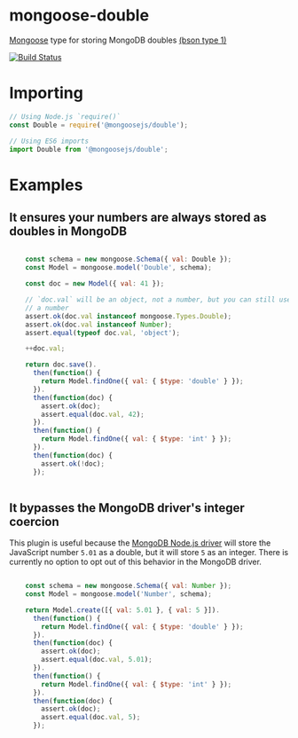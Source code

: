 # mongoose-double

[Mongoose](http://mongoosejs.com/) type for storing MongoDB doubles [(bson type 1)](http://bsonspec.org/spec.html)

[![Build Status](https://secure.travis-ci.org/mongoosejs/mongoose-double.png)](http://travis-ci.org/mongoosejs/mongoose-double)

# Importing

```javascript
// Using Node.js `require()`
const Double = require('@mongoosejs/double');

// Using ES6 imports
import Double from '@mongoosejs/double';
```


# Examples

## It ensures your numbers are always stored as doubles in MongoDB

```javascript

    const schema = new mongoose.Schema({ val: Double });
    const Model = mongoose.model('Double', schema);

    const doc = new Model({ val: 41 });

    // `doc.val` will be an object, not a number, but you can still use it as
    // a number
    assert.ok(doc.val instanceof mongoose.Types.Double);
    assert.ok(doc.val instanceof Number);
    assert.equal(typeof doc.val, 'object');

    ++doc.val;

    return doc.save().
      then(function() {
        return Model.findOne({ val: { $type: 'double' } });
      }).
      then(function(doc) {
        assert.ok(doc);
        assert.equal(doc.val, 42);
      }).
      then(function() {
        return Model.findOne({ val: { $type: 'int' } });
      }).
      then(function(doc) {
        assert.ok(!doc);
      });
  
```

## It bypasses the MongoDB driver's integer coercion


This plugin is useful because the [MongoDB Node.js driver](https://www.npmjs.com/package/mongodb)
will store the JavaScript number `5.01` as a double, but it will store `5`
as an integer. There is currently no option to opt out of this behavior
in the MongoDB driver.


```javascript

    const schema = new mongoose.Schema({ val: Number });
    const Model = mongoose.model('Number', schema);

    return Model.create([{ val: 5.01 }, { val: 5 }]).
      then(function() {
        return Model.findOne({ val: { $type: 'double' } });
      }).
      then(function(doc) {
        assert.ok(doc);
        assert.equal(doc.val, 5.01);
      }).
      then(function() {
        return Model.findOne({ val: { $type: 'int' } });
      }).
      then(function(doc) {
        assert.ok(doc);
        assert.equal(doc.val, 5);
      });
  
```
